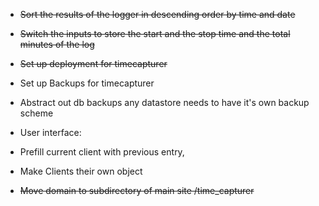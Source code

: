 + ~~Sort the results of the logger in descending order by time and date~~
+ ~~Switch the inputs to store the start and the stop time and the total minutes of the log~~
+ ~~Set up deployment for timecapturer~~
+ Set up Backups for timecapturer
+ Abstract out db backups any datastore needs to have it's own backup scheme
+ User interface:
 + Prefill current client with previous entry,
 +  Make Clients their own object

+ ~~Move domain to subdirectory of main site /time_capturer~~


